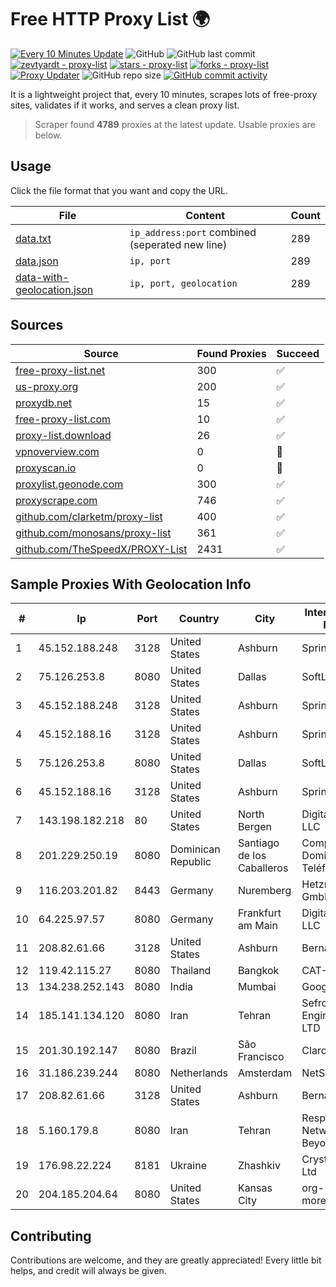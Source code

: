 
# Free HTTP Proxy List 🌍

[![Every 10 Minutes Update](https://github.com/mertguvencli/http-proxy-list/actions/workflows/main.yml/badge.svg?branch=main)](https://github.com/mertguvencli/http-proxy-list/actions/workflows/main.yml)
![GitHub](https://img.shields.io/github/license/mertguvencli/http-proxy-list)
![GitHub last commit](https://img.shields.io/github/last-commit/mertguvencli/http-proxy-list)
[![zevtyardt - proxy-list](https://img.shields.io/static/v1?label=zevtyardt&message=proxy-list&color=blue&logo=github)](https://github.com/zevtyardt/proxy-list "Go to GitHub repo")
[![stars - proxy-list](https://img.shields.io/github/stars/zevtyardt/proxy-list?style=social)](https://github.com/zevtyardt/proxy-list)
[![forks - proxy-list](https://img.shields.io/github/forks/zevtyardt/proxy-list?style=social)](https://github.com/zevtyardt/proxy-list)
[![Proxy Updater](https://github.com/zevtyardt/proxy-list/workflows/Proxy%20Updater/badge.svg)](https://github.com/zevtyardt/proxy-list/actions?query=workflow:"Proxy+Updater")
![GitHub repo size](https://img.shields.io/github/repo-size/zevtyardt/proxy-list)
[![GitHub commit activity](https://img.shields.io/github/commit-activity/m/zevtyardt/proxy-list?logo=commits)](https://github.com/zevtyardt/proxy-list/commits/main)

It is a lightweight project that, every 10 minutes, scrapes lots of free-proxy sites, validates if it works, and serves a clean proxy list.

> Scraper found **4789** proxies at the latest update. Usable proxies are below.

## Usage

Click the file format that you want and copy the URL.

|File|Content|Count|
|----|-------|-----|
|[data.txt](https://raw.githubusercontent.com/mertguvencli/http-proxy-list/main/proxy-list/data.txt)|`ip_address:port` combined (seperated new line)|289|
|[data.json](https://raw.githubusercontent.com/mertguvencli/http-proxy-list/main/proxy-list/data.json)|`ip, port`|289|
|[data-with-geolocation.json](https://raw.githubusercontent.com/mertguvencli/http-proxy-list/main/proxy-list/data-with-geolocation.json)|`ip, port, geolocation`|289|

## Sources

|Source|Found Proxies|Succeed|
|------|-------------|-------|
|[free-proxy-list.net](https://free-proxy-list.net)|300|✅|
|[us-proxy.org](https://www.us-proxy.org)|200|✅|
|[proxydb.net](http://proxydb.net)|15|✅|
|[free-proxy-list.com](https://free-proxy-list.com/?page=&port=&type%5B%5D=http&type%5B%5D=https&up_time=0&search=Search)|10|✅|
|[proxy-list.download](https://www.proxy-list.download/HTTP)|26|✅|
|[vpnoverview.com](https://vpnoverview.com/privacy/anonymous-browsing/free-proxy-servers)|0|🚫|
|[proxyscan.io](https://www.proxyscan.io)|0|🚫|
|[proxylist.geonode.com](https://proxylist.geonode.com/api/proxy-list?limit=300&page=1&sort_by=lastChecked&sort_type=desc&protocols=http,https)|300|✅|
|[proxyscrape.com](https://api.proxyscrape.com/v2/?request=displayproxies&protocol=http&timeout=10000&country=all&ssl=all&anonymity=all)|746|✅|
|[github.com/clarketm/proxy-list](https://raw.githubusercontent.com/clarketm/proxy-list/master/proxy-list-raw.txt)|400|✅|
|[github.com/monosans/proxy-list](https://raw.githubusercontent.com/monosans/proxy-list/main/proxies/http.txt)|361|✅|
|[github.com/TheSpeedX/PROXY-List](https://raw.githubusercontent.com/TheSpeedX/PROXY-List/master/http.txt)|2431|✅|


## Sample Proxies With Geolocation Info

|#|Ip|Port|Country|City|Internet Service Provider|
|-|--|----|-------|----|-------------------------|
|1|45.152.188.248|3128|United States|Ashburn|Sprint|
|2|75.126.253.8|8080|United States|Dallas|SoftLayer|
|3|45.152.188.248|3128|United States|Ashburn|Sprint|
|4|45.152.188.16|3128|United States|Ashburn|Sprint|
|5|75.126.253.8|8080|United States|Dallas|SoftLayer|
|6|45.152.188.16|3128|United States|Ashburn|Sprint|
|7|143.198.182.218|80|United States|North Bergen|DigitalOcean, LLC|
|8|201.229.250.19|8080|Dominican Republic|Santiago de los Caballeros|Compañía Dominicana de Teléfonos S. A.|
|9|116.203.201.82|8443|Germany|Nuremberg|Hetzner Online GmbH|
|10|64.225.97.57|8080|Germany|Frankfurt am Main|DigitalOcean, LLC|
|11|208.82.61.66|3128|United States|Ashburn|Bernardi Sounds|
|12|119.42.115.27|8080|Thailand|Bangkok|CAT-BB|
|13|134.238.252.143|8080|India|Mumbai|Google LLC|
|14|185.141.134.120|8080|Iran|Tehran|Sefroyek Pardaz Engineering Co. LTD|
|15|201.30.192.147|8080|Brazil|São Francisco|Claro S.A|
|16|31.186.239.244|8080|Netherlands|Amsterdam|NetSkope Inc|
|17|208.82.61.66|3128|United States|Ashburn|Bernardi Sounds|
|18|5.160.179.8|8080|Iran|Tehran|Respina Networks & Beyond PJSC|
|19|176.98.22.224|8181|Ukraine|Zhashkiv|Crystal Telecom Ltd|
|20|204.185.204.64|8080|United States|Kansas City|org-morenet.more.net|



## Contributing

Contributions are welcome, and they are greatly appreciated! Every
little bit helps, and credit will always be given.

